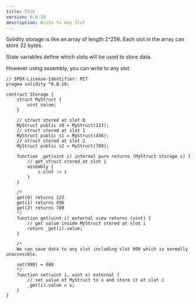 ```yaml
---
title: Slot
version: 0.8.10
description: Write to Any Slot
---
```


Solidity storage is like an array of length 2^256.
Each slot in the array can store 32 bytes.

State variables define which slots will be used to store data.

However using assembly, you can write to any slot.

```solidity
// SPDX-License-Identifier: MIT
pragma solidity ^0.8.10;

contract Storage {
    struct MyStruct {
        uint value;
    }

    // struct stored at slot 0
    MyStruct public s0 = MyStruct(123);
    // struct stored at slot 1
    MyStruct public s1 = MyStruct(456);
    // struct stored at slot 2
    MyStruct public s2 = MyStruct(789);

    function _get(uint i) internal pure returns (MyStruct storage s) {
        // get struct stored at slot i
        assembly {
            s.slot := i
        }
    }

    /*
    get(0) returns 123
    get(1) returns 456
    get(2) returns 789
    */
    function get(uint i) external view returns (uint) {
        // get value inside MyStruct stored at slot i
        return _get(i).value;
    }

    /*
    We can save data to any slot including slot 999 which is normally unaccessble.

    set(999) = 888 
    */
    function set(uint i, uint x) external {
        // set value of MyStruct to x and store it at slot i
        _get(i).value = x;
    }
}

```
